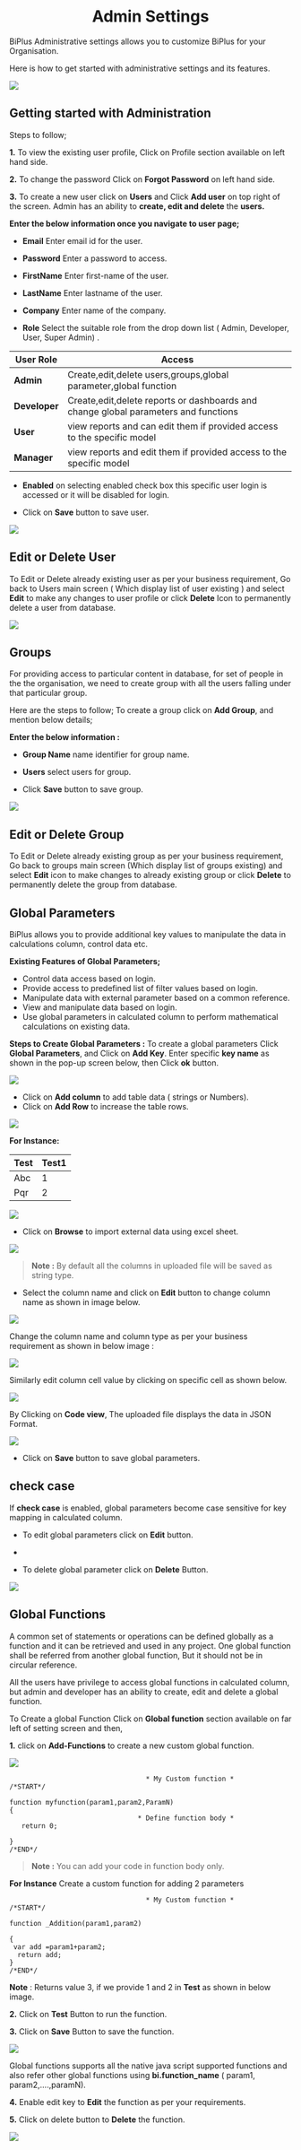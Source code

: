 

 <center><h1>Admin Settings</h1></center>

BiPlus Administrative settings allows you to customize BiPlus for your Organisation.

Here is how to get started with administrative settings and its features.

![
](https://raw.githubusercontent.com/sv18042016/fp1/d61beb27f6c032b0573919bc8b1806668f9b6d97/images/full_admin1.png)

## Getting started with Administration

Steps to follow;

**1.** To view the existing user profile, Click on Profile section available on left hand side. 

**2.** To change the password Click on **Forgot Password** on left hand side.

**3.** To create a new user click on **Users** and Click **Add user** on top right of the screen. Admin has an ability to **create, edit and delete** the **users.**
 
**Enter the below information once you navigate to user page;**

- **Email** Enter email id for the user.

- **Password** Enter a password to access.

- **FirstName** Enter first-name of the user.

- **LastName** Enter lastname of the user. 

- **Company** Enter name of the company.

- **Role** Select the suitable role from the drop down list ( Admin, Developer, User, Super Admin) .

| User Role |  Access|
|--|--|
| **Admin** | Create,edit,delete users,groups,global parameter,global function |
|**Developer**|Create,edit,delete reports or dashboards and change global parameters and functions|
|**User**|view reports and can edit them if provided access to the specific model|
|**Manager**|view reports and edit them if provided access to the specific model|

- **Enabled** on selecting enabled check box this specific user login is accessed or it will be disabled for login.

- Click on **Save** button to save user.

![
](https://raw.githubusercontent.com/sv18042016/fp1/cdd2483566966ccdd9bf8fdb0404076c90a7fc09/images/full_userd.png)

## Edit or Delete User

To Edit or Delete already existing user as per your business requirement, Go back to Users main screen ( Which display list of user existing )  and select **Edit** to make any changes to user profile  or click **Delete** Icon to permanently delete a user from database.

![
](https://raw.githubusercontent.com/sv18042016/fp1/1f49ce0c89ffb5873eef9fcb340937f15e101560/images/full_edit_user.png)

## Groups

 For providing access to particular content in database, for set of people in the the organisation, we need to create group with all the users falling under that particular group.

Here are the steps to follow;
To create a group click on **Add Group**, and mention below details;

**Enter the below information :**

- **Group Name** name identifier for group name.

- **Users** select  users for group.

- Click **Save** button to save group.

![
](https://raw.githubusercontent.com/sv18042016/fp1/3114f27feb369a1d0df91c6dd0e8dab965a0b6da/images/full_group.png)

## Edit or Delete Group

To Edit or Delete already existing group as per your business requirement, Go back to groups main screen (Which display list of groups existing)  and select **Edit** icon to make changes to already existing group or click **Delete** to permanently delete the group from database.

## Global Parameters

BiPlus allows you to provide additional key values to manipulate the data in calculations column, control data etc. 

 **Existing Features of Global Parameters;**
- Control data access based on login.
- Provide access to predefined list of filter values based on login.
- Manipulate data with external parameter based on a common reference.
- View and manipulate data based on login.
- Use global parameters in calculated column to perform mathematical calculations on existing data.

**Steps to Create Global Parameters :**
To create a global parameters Click **Global Parameters**, and Click on **Add Key**. Enter specific **key name** as shown in the pop-up screen below, then Click **ok** button.

![
](https://raw.githubusercontent.com/sv18042016/fp1/358cf93ac803463e1de7a9de99fda806615ab45d/images/full_global_para.png)
 
 - Click on **Add column** to add table data ( strings or Numbers).
 - Click on **Add Row** to increase the table rows.
 
![
](https://raw.githubusercontent.com/sv18042016/fp1/0972156040148c1e863bc4456d9705e52cf046b5/images/full_global_para1.png)

 **For Instance:**

|Test  |Test1  |
|--|--|
| Abc | 1 |
|Pqr  | 2 |

![
](https://raw.githubusercontent.com/sv18042016/fp1/0972156040148c1e863bc4456d9705e52cf046b5/images/add_column.png)

- Click on **Browse** to import external data using excel sheet.

![
](https://raw.githubusercontent.com/sv18042016/fp1/315833fba561101dcd95aa6d0ad9560694aeff02/images/browse_gp.png)

>**Note :** By default all the columns in uploaded file will be saved as string type. 

- Select the column name and click on **Edit** button to change column name as shown in image below.

![
](https://raw.githubusercontent.com/sv18042016/fp1/315833fba561101dcd95aa6d0ad9560694aeff02/images/upload_gp.png) 

 Change the column name and column type as per your business requirement as shown in below image :
 
![
](https://raw.githubusercontent.com/sv18042016/fp1/d9f487e8bcb13f913640bdce2a7030f7b519167a/images/para2.png)

Similarly edit column cell value by clicking on specific cell as shown below.

![
](https://raw.githubusercontent.com/sv18042016/fp1/90ce2c5c848ba57722a38cdfb7623b6037e12058/images/para3.png)

By Clicking on **Code view**, The uploaded file displays the data in JSON Format.

![
](https://raw.githubusercontent.com/sv18042016/fp1/7ca7febb2aec49c8c334dbe0ba8301fc146905ca/images/Json.png)

- Click on **Save** button to save global parameters.

## check case

If **check case** is enabled, global parameters become case sensitive for key mapping in calculated column.

- To edit global parameters click on **Edit** button.

- 
- To delete global parameter click on **Delete** Button.

![
](https://raw.githubusercontent.com/sv18042016/fp1/b1569c9d8cc1d909d7b645a3e6e2ec3c21453852/images/checkcase.png)

## Global Functions

A common set of statements or operations can be defined globally as a function and it can be retrieved and used in any project. One global function shall be referred from another global function, But it should not be in circular reference.  

All the users have privilege to access global functions in calculated column, but admin and developer has an ability to create, edit and delete a global function.

To Create a global Function Click on **Global function** section available on far left of setting screen and then,

**1.**  click on **Add-Functions** to create a new custom global function.

![
](https://raw.githubusercontent.com/sv18042016/fp1/d9712e86a6881444e961d60dfc6aab30bf665172/images/func1.png)

```
                                  * My Custom function *
/*START*/ 

function myfunction(param1,param2,ParamN)
{
                                * Define function body *  
   return 0;
   
}
/*END*/
```
> **Note :** You can add your code in function body only.

 **For Instance**  Create a custom function for adding 2 parameters


```
                                  * My Custom function *
/*START*/ 

function _Addition(param1,param2)

{
 var add =param1+param2;  
  return add;
}
/*END*/
```
 **Note** : Returns value 3, if we provide 1 and 2 in **Test** as shown in below image.

**2.** Click on **Test** Button  to run the function.

**3.** Click on **Save** Button to save the function.

![
](https://raw.githubusercontent.com/sv18042016/fp1/2c15dfa03d8ed5eed5cdffdc1335c22ce759300c/images/global_functions.png)

Global functions supports all the native java script supported functions and also refer other global functions using  **bi.function_name** ( param1, param2,....,paramN).

**4.**  Enable edit key to **Edit** the function as per your requirements.

**5.** Click on delete button to **Delete** the function.

![
](https://raw.githubusercontent.com/sv18042016/fp1/d82a8c27ff4c376dad7db79873f75867a4e49aca/images/edit_func.png)
<!--stackedit_data:
eyJoaXN0b3J5IjpbLTE0MDU4OTQ4MjUsMTQzMTU2MDU2NCwxNj
QzMTQ2ODg2LC0xOTQwMTM5Njk0LC0xNjExMTE0MjY5LDE3MTY1
MzcxNjMsLTIwMzI3OTA5MDMsNTM2MjE2ODIyLC0xMjMxODk3OT
Y4LC01Nzk4MTQzMjksMTY1MTcwMTUyNiwtMTkwODQ2NjIwNSwt
MTA1NDQwNDUzNiwtMTAzODM1Mzg0MywzNTg4ODMwNzMsNjgzOT
Q5ODcxLDIwNTIxMDc2Nyw2NjgzMjM1NTAsLTEwOTc0OTI5Mjks
LTMwNDE2NDg5XX0=
-->